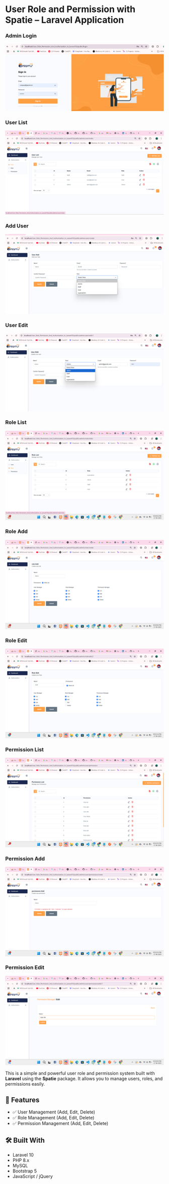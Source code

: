 # User Role and Permission with Spatie – Laravel Application

### Admin Login
![Admin Login](screenshot/adminlogin.png)

### User List
![User List](screenshot/userlist.png)

### Add User
![Add User](screenshot/useradd.png)

### User Edit
![User Edit](screenshot/useredit.png)

### Role List
![Role List](screenshot/rolelist.png)

### Role Add
![Role Add](screenshot/roleadd.png)

### Role Edit
![Role Edit](screenshot/roleedit.png)

### Permission List
![Permission List](screenshot/permissionlist.png)

### Permission Add
![Permission Add](screenshot/permissionadd.png)

### Permission Edit
![Permission Edit](screenshot/permissionedit.png)

This is a simple and powerful user role and permission system built with **Laravel** using the **Spatie** package. It allows you to manage users, roles, and permissions easily.

## 🚀 Features

- ✅ User Management (Add, Edit, Delete)
- ✅ Role Management (Add, Edit, Delete)
- ✅ Permission Management (Add, Edit, Delete)

## 🛠️ Built With

- Laravel 10
- PHP 8.x
- MySQL
- Bootstrap 5
- JavaScript / jQuery
